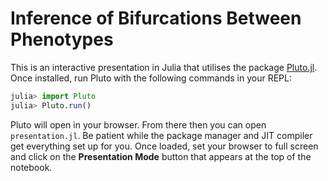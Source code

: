 # Inference of Bifurcations Between Phenotypes

This is an interactive presentation in Julia that utilises the package [Pluto.jl](https://github.com/fonsp/Pluto.jl). Once installed, run Pluto with the following commands in your REPL:

```julia
julia> import Pluto
julia> Pluto.run()
```

Pluto will open in your browser. From there then you can open `presentation.jl`. Be patient while the package manager and JIT compiler get everything set up for you. Once loaded, set your browser to full screen and click on the **Presentation Mode** button that appears at the top of the notebook.
